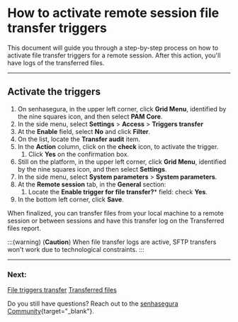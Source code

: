 # How to activate remote session file transfer triggers

This document will guide you through a step-by-step process on how to activate file transfer triggers for a remote session. After this action, you'll have logs of the transferred files.
***

## Activate the triggers

1. On senhasegura, in the upper left corner, click **Grid Menu**, identified by the nine squares icon, and then select **PAM Core**.
2. In the side menu, select **Settings** >  **Access** > **Triggers transfer**
3. At the **Enable** field, select **No** and click **Filter**.
4. On the list, locate the **Transfer audit** item.
5. In the **Action** column, click on the **check** icon, to activate the trigger.
    1. Click **Yes** on the confirmation box.
6. Still on the platform, in the upper left corner, click **Grid Menu**, identified by the nine squares icon, and then select **Settings**.
7. In the side menu, select **System parameters** > **System parameters**.
8. At the **Remote session** tab, in the **General** section:
    1. Locate the **Enable trigger for file transfer?*** field: check **Yes**. 
9. In the bottom left corner, click **Save**.

When finalized, you can transfer files from your local machine to a remote session or between sessions and have this transfer log on the Transferred files report.


:::(warning) (**Caution**)
When file transfer logs are active, SFTP transfers won't work due to technological constraints.
:::
***

### Next:
[File triggers transfer](/v3-32/docs/pam-session-file-transfer-triggers)
[Transferred files](/v3-32/docs/pam-session-transferred-files)

Do you still have questions? Reach out to the [senhasegura Community](https://community.senhasegura.io/){target="_blank"}.
